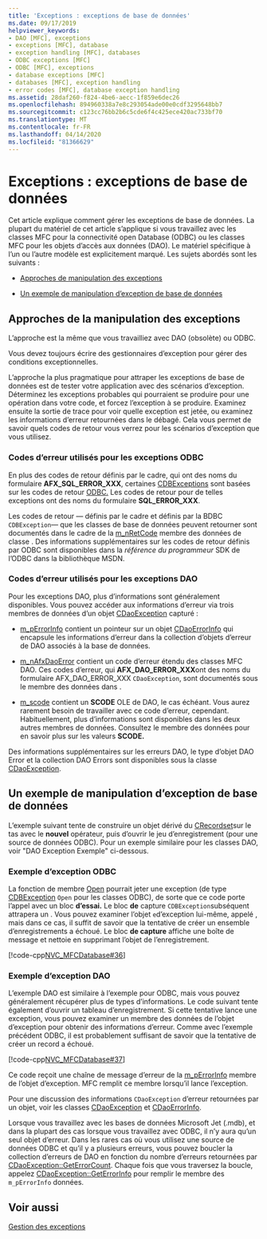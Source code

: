 ```yaml
---
title: 'Exceptions : exceptions de base de données'
ms.date: 09/17/2019
helpviewer_keywords:
- DAO [MFC], exceptions
- exceptions [MFC], database
- exception handling [MFC], databases
- ODBC exceptions [MFC]
- ODBC [MFC], exceptions
- database exceptions [MFC]
- databases [MFC], exception handling
- error codes [MFC], database exception handling
ms.assetid: 28daf260-f824-4be6-aecc-1f859e6dec26
ms.openlocfilehash: 894960338a7e8c293054ade00e0cdf3295648bb7
ms.sourcegitcommit: c123cc76bb2b6c5cde6f4c425ece420ac733bf70
ms.translationtype: MT
ms.contentlocale: fr-FR
ms.lasthandoff: 04/14/2020
ms.locfileid: "81366629"
---
```

# <a name="exceptions-database-exceptions"></a>Exceptions : exceptions de base de données

Cet article explique comment gérer les exceptions de base de données. La plupart du matériel de cet article s’applique si vous travaillez avec les classes MFC pour la connectivité open Database (ODBC) ou les classes MFC pour les objets d’accès aux données (DAO). Le matériel spécifique à l’un ou l’autre modèle est explicitement marqué. Les sujets abordés sont les suivants :

- [Approches de manipulation des exceptions](#_core_approaches_to_exception_handling)

- [Un exemple de manipulation d’exception de base de données](#_core_a_database_exception.2d.handling_example)

## <a name="approaches-to-exception-handling"></a><a name="_core_approaches_to_exception_handling"></a>Approches de la manipulation des exceptions

L’approche est la même que vous travailliez avec DAO (obsolète) ou ODBC.

Vous devez toujours écrire des gestionnaires d’exception pour gérer des conditions exceptionnelles.

L’approche la plus pragmatique pour attraper les exceptions de base de données est de tester votre application avec des scénarios d’exception. Déterminez les exceptions probables qui pourraient se produire pour une opération dans votre code, et forcez l’exception à se produire. Examinez ensuite la sortie de trace pour voir quelle exception est jetée, ou examinez les informations d’erreur retournées dans le débagé. Cela vous permet de savoir quels codes de retour vous verrez pour les scénarios d’exception que vous utilisez.

### <a name="error-codes-used-for-odbc-exceptions"></a>Codes d’erreur utilisés pour les exceptions ODBC

En plus des codes de retour définis par le cadre, qui ont des noms du formulaire **AFX_SQL_ERROR_XXX**, certaines [CDBExceptions](../mfc/reference/cdbexception-class.md) sont basées sur les codes de retour [ODBC.](../data/odbc/odbc-basics.md) Les codes de retour pour de telles exceptions ont des noms du formulaire **SQL_ERROR_XXX**.

Les codes de retour — définis par le cadre et définis par la BDBC `CDBException`— que les classes de base de données peuvent retourner sont documentés dans le cadre de la [m_nRetCode](../mfc/reference/cdbexception-class.md#m_nretcode) membre des données de classe . Des informations supplémentaires sur les codes de retour définis par ODBC sont disponibles dans la *référence du programmeur* SDK de l’ODBC dans la bibliothèque MSDN.

### <a name="error-codes-used-for-dao-exceptions"></a>Codes d’erreur utilisés pour les exceptions DAO

Pour les exceptions DAO, plus d’informations sont généralement disponibles. Vous pouvez accéder aux informations d’erreur via trois membres de données d’un objet [CDaoException](../mfc/reference/cdaoexception-class.md) capturé :

- [m_pErrorInfo](../mfc/reference/cdaoexception-class.md#m_perrorinfo) contient un pointeur sur un objet [CDaoErrorInfo](../mfc/reference/cdaoerrorinfo-structure.md) qui encapsule les informations d’erreur dans la collection d’objets d’erreur de DAO associés à la base de données.

- [m_nAfxDaoError](../mfc/reference/cdaoexception-class.md#m_nafxdaoerror) contient un code d’erreur étendu des classes MFC DAO. Ces codes d’erreur, qui **AFX_DAO_ERROR_XXX**ont des noms du formulaire AFX_DAO_ERROR_XXX `CDaoException`, sont documentés sous le membre des données dans .

- [m_scode](../mfc/reference/cdaoexception-class.md#m_scode) contient un **SCODE** OLE de DAO, le cas échéant. Vous aurez rarement besoin de travailler avec ce code d’erreur, cependant. Habituellement, plus d’informations sont disponibles dans les deux autres membres de données. Consultez le membre des données pour en savoir plus sur les valeurs **SCODE.**

Des informations supplémentaires sur les erreurs DAO, le type d’objet DAO Error et la collection DAO Errors sont disponibles sous la classe [CDaoException](../mfc/reference/cdaoexception-class.md).

## <a name="a-database-exception-handling-example"></a><a name="_core_a_database_exception.2d.handling_example"></a>Un exemple de manipulation d’exception de base de données

L’exemple suivant tente de construire un objet dérivé du [CRecordset](../mfc/reference/crecordset-class.md)sur le tas avec le **nouvel** opérateur, puis d’ouvrir le jeu d’enregistrement (pour une source de données ODBC). Pour un exemple similaire pour les classes DAO, voir "DAO Exception Exemple" ci-dessous.

### <a name="odbc-exception-example"></a>Exemple d’exception ODBC

La fonction de membre [Open](../mfc/reference/crecordset-class.md#open) pourrait jeter une exception (de type [CDBException](../mfc/reference/cdbexception-class.md) `Open` pour les classes ODBC), de sorte que ce code porte l’appel avec un bloc **d’essai.** Le bloc **de** capture `CDBException`subséquent attrapera un . Vous pouvez examiner l’objet `e`d’exception lui-même, appelé , mais dans ce cas, il suffit de savoir que la tentative de créer un ensemble d’enregistrements a échoué. Le bloc **de capture** affiche une boîte de message et nettoie en supprimant l’objet de l’enregistrement.

[!code-cpp[NVC_MFCDatabase#36](../mfc/codesnippet/cpp/exceptions-database-exceptions_1.cpp)]

### <a name="dao-exception-example"></a>Exemple d’exception DAO

L’exemple DAO est similaire à l’exemple pour ODBC, mais vous pouvez généralement récupérer plus de types d’informations. Le code suivant tente également d’ouvrir un tableau d’enregistrement. Si cette tentative lance une exception, vous pouvez examiner un membre des données de l’objet d’exception pour obtenir des informations d’erreur. Comme avec l’exemple précédent ODBC, il est probablement suffisant de savoir que la tentative de créer un record a échoué.

[!code-cpp[NVC_MFCDatabase#37](../mfc/codesnippet/cpp/exceptions-database-exceptions_2.cpp)]

Ce code reçoit une chaîne de message d’erreur de la [m_pErrorInfo](../mfc/reference/cdaoexception-class.md#m_perrorinfo) membre de l’objet d’exception. MFC remplit ce membre lorsqu’il lance l’exception.

Pour une discussion des informations `CDaoException` d’erreur retournées par un objet, voir les classes [CDaoException](../mfc/reference/cdaoexception-class.md) et [CDaoErrorInfo](../mfc/reference/cdaoerrorinfo-structure.md).

Lorsque vous travaillez avec les bases de données Microsoft Jet (.mdb), et dans la plupart des cas lorsque vous travaillez avec ODBC, il n’y aura qu’un seul objet d’erreur. Dans les rares cas où vous utilisez une source de données ODBC et qu’il y a plusieurs erreurs, vous pouvez boucler la collection d’erreurs de DAO en fonction du nombre d’erreurs retournées par [CDaoException::GetErrorCount](../mfc/reference/cdaoexception-class.md#geterrorcount). Chaque fois que vous traversez la boucle, appelez [CDaoException::GetErrorInfo](../mfc/reference/cdaoexception-class.md#geterrorinfo) pour remplir le membre des `m_pErrorInfo` données.

## <a name="see-also"></a>Voir aussi

[Gestion des exceptions](../mfc/exception-handling-in-mfc.md)
